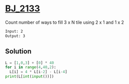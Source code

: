 # [BJ_2133](https://acmicpc.net/problem/2133)

Count number of ways to fill 3 x N tile using 2 x 1 and 1 x 2

```txt
Input: 2
Output: 3
```

## Solution

```py
L = [1,0,3] + [0] * 40
for i in range(4,40,2):
  L[i] = 4 * L[i-2] - L[i-4]
print(L[int(input())])
```
